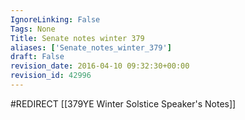 ```yaml
---
IgnoreLinking: False
Tags: None
Title: Senate notes winter 379
aliases: ['Senate_notes_winter_379']
draft: False
revision_date: 2016-04-10 09:32:30+00:00
revision_id: 42996
---
```


#REDIRECT [[379YE Winter Solstice Speaker's Notes]]